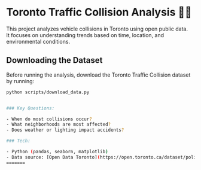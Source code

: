 # Toronto Traffic Collision Analysis 🚗💥

This project analyzes vehicle collisions in Toronto using open public data.  
It focuses on understanding trends based on time, location, and environmental conditions.

## Downloading the Dataset

Before running the analysis, download the Toronto Traffic Collision dataset by running:

```bash
python scripts/download_data.py


### Key Questions:

- When do most collisions occur?
- What neighborhoods are most affected?
- Does weather or lighting impact accidents?

### Tech:

- Python (pandas, seaborn, matplotlib)
- Data source: [Open Data Toronto](https://open.toronto.ca/dataset/police-annual-statistical-report-traffic-collisions/)
=======

```
